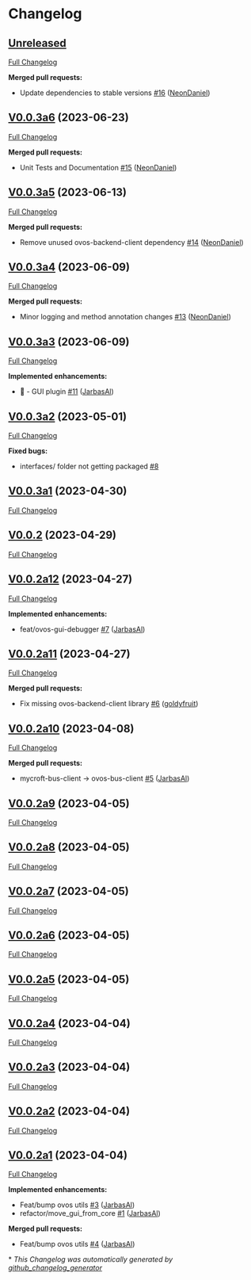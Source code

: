# Changelog

## [Unreleased](https://github.com/OpenVoiceOS/ovos-gui/tree/HEAD)

[Full Changelog](https://github.com/OpenVoiceOS/ovos-gui/compare/V0.0.3a6...HEAD)

**Merged pull requests:**

- Update dependencies to stable versions [\#16](https://github.com/OpenVoiceOS/ovos-gui/pull/16) ([NeonDaniel](https://github.com/NeonDaniel))

## [V0.0.3a6](https://github.com/OpenVoiceOS/ovos-gui/tree/V0.0.3a6) (2023-06-23)

[Full Changelog](https://github.com/OpenVoiceOS/ovos-gui/compare/V0.0.3a5...V0.0.3a6)

**Merged pull requests:**

- Unit Tests and Documentation [\#15](https://github.com/OpenVoiceOS/ovos-gui/pull/15) ([NeonDaniel](https://github.com/NeonDaniel))

## [V0.0.3a5](https://github.com/OpenVoiceOS/ovos-gui/tree/V0.0.3a5) (2023-06-13)

[Full Changelog](https://github.com/OpenVoiceOS/ovos-gui/compare/V0.0.3a4...V0.0.3a5)

**Merged pull requests:**

- Remove unused ovos-backend-client dependency [\#14](https://github.com/OpenVoiceOS/ovos-gui/pull/14) ([NeonDaniel](https://github.com/NeonDaniel))

## [V0.0.3a4](https://github.com/OpenVoiceOS/ovos-gui/tree/V0.0.3a4) (2023-06-09)

[Full Changelog](https://github.com/OpenVoiceOS/ovos-gui/compare/V0.0.3a3...V0.0.3a4)

**Merged pull requests:**

- Minor logging and method annotation changes [\#13](https://github.com/OpenVoiceOS/ovos-gui/pull/13) ([NeonDaniel](https://github.com/NeonDaniel))

## [V0.0.3a3](https://github.com/OpenVoiceOS/ovos-gui/tree/V0.0.3a3) (2023-06-09)

[Full Changelog](https://github.com/OpenVoiceOS/ovos-gui/compare/V0.0.3a2...V0.0.3a3)

**Implemented enhancements:**

- :tada: - GUI plugin [\#11](https://github.com/OpenVoiceOS/ovos-gui/pull/11) ([JarbasAl](https://github.com/JarbasAl))

## [V0.0.3a2](https://github.com/OpenVoiceOS/ovos-gui/tree/V0.0.3a2) (2023-05-01)

[Full Changelog](https://github.com/OpenVoiceOS/ovos-gui/compare/V0.0.3a1...V0.0.3a2)

**Fixed bugs:**

- interfaces/ folder not getting packaged [\#8](https://github.com/OpenVoiceOS/ovos-gui/issues/8)

## [V0.0.3a1](https://github.com/OpenVoiceOS/ovos-gui/tree/V0.0.3a1) (2023-04-30)

[Full Changelog](https://github.com/OpenVoiceOS/ovos-gui/compare/V0.0.2...V0.0.3a1)

## [V0.0.2](https://github.com/OpenVoiceOS/ovos-gui/tree/V0.0.2) (2023-04-29)

[Full Changelog](https://github.com/OpenVoiceOS/ovos-gui/compare/V0.0.2a12...V0.0.2)

## [V0.0.2a12](https://github.com/OpenVoiceOS/ovos-gui/tree/V0.0.2a12) (2023-04-27)

[Full Changelog](https://github.com/OpenVoiceOS/ovos-gui/compare/V0.0.2a11...V0.0.2a12)

**Implemented enhancements:**

- feat/ovos-gui-debugger [\#7](https://github.com/OpenVoiceOS/ovos-gui/pull/7) ([JarbasAl](https://github.com/JarbasAl))

## [V0.0.2a11](https://github.com/OpenVoiceOS/ovos-gui/tree/V0.0.2a11) (2023-04-27)

[Full Changelog](https://github.com/OpenVoiceOS/ovos-gui/compare/V0.0.2a10...V0.0.2a11)

**Merged pull requests:**

- Fix missing ovos-backend-client library [\#6](https://github.com/OpenVoiceOS/ovos-gui/pull/6) ([goldyfruit](https://github.com/goldyfruit))

## [V0.0.2a10](https://github.com/OpenVoiceOS/ovos-gui/tree/V0.0.2a10) (2023-04-08)

[Full Changelog](https://github.com/OpenVoiceOS/ovos-gui/compare/V0.0.2a9...V0.0.2a10)

**Merged pull requests:**

- mycroft-bus-client -\> ovos-bus-client [\#5](https://github.com/OpenVoiceOS/ovos-gui/pull/5) ([JarbasAl](https://github.com/JarbasAl))

## [V0.0.2a9](https://github.com/OpenVoiceOS/ovos-gui/tree/V0.0.2a9) (2023-04-05)

[Full Changelog](https://github.com/OpenVoiceOS/ovos-gui/compare/V0.0.2a8...V0.0.2a9)

## [V0.0.2a8](https://github.com/OpenVoiceOS/ovos-gui/tree/V0.0.2a8) (2023-04-05)

[Full Changelog](https://github.com/OpenVoiceOS/ovos-gui/compare/V0.0.2a7...V0.0.2a8)

## [V0.0.2a7](https://github.com/OpenVoiceOS/ovos-gui/tree/V0.0.2a7) (2023-04-05)

[Full Changelog](https://github.com/OpenVoiceOS/ovos-gui/compare/V0.0.2a6...V0.0.2a7)

## [V0.0.2a6](https://github.com/OpenVoiceOS/ovos-gui/tree/V0.0.2a6) (2023-04-05)

[Full Changelog](https://github.com/OpenVoiceOS/ovos-gui/compare/V0.0.2a5...V0.0.2a6)

## [V0.0.2a5](https://github.com/OpenVoiceOS/ovos-gui/tree/V0.0.2a5) (2023-04-05)

[Full Changelog](https://github.com/OpenVoiceOS/ovos-gui/compare/V0.0.2a4...V0.0.2a5)

## [V0.0.2a4](https://github.com/OpenVoiceOS/ovos-gui/tree/V0.0.2a4) (2023-04-04)

[Full Changelog](https://github.com/OpenVoiceOS/ovos-gui/compare/V0.0.2a3...V0.0.2a4)

## [V0.0.2a3](https://github.com/OpenVoiceOS/ovos-gui/tree/V0.0.2a3) (2023-04-04)

[Full Changelog](https://github.com/OpenVoiceOS/ovos-gui/compare/V0.0.2a2...V0.0.2a3)

## [V0.0.2a2](https://github.com/OpenVoiceOS/ovos-gui/tree/V0.0.2a2) (2023-04-04)

[Full Changelog](https://github.com/OpenVoiceOS/ovos-gui/compare/V0.0.2a1...V0.0.2a2)

## [V0.0.2a1](https://github.com/OpenVoiceOS/ovos-gui/tree/V0.0.2a1) (2023-04-04)

[Full Changelog](https://github.com/OpenVoiceOS/ovos-gui/compare/df12af7ee5204fdf331a0694fc1dafa2a54e2a5a...V0.0.2a1)

**Implemented enhancements:**

- Feat/bump ovos utils [\#3](https://github.com/OpenVoiceOS/ovos-gui/pull/3) ([JarbasAl](https://github.com/JarbasAl))
- refactor/move\_gui\_from\_core [\#1](https://github.com/OpenVoiceOS/ovos-gui/pull/1) ([JarbasAl](https://github.com/JarbasAl))

**Merged pull requests:**

- Feat/bump ovos utils [\#4](https://github.com/OpenVoiceOS/ovos-gui/pull/4) ([JarbasAl](https://github.com/JarbasAl))



\* *This Changelog was automatically generated by [github_changelog_generator](https://github.com/github-changelog-generator/github-changelog-generator)*
